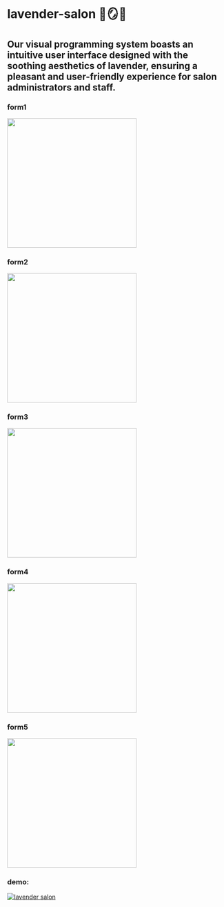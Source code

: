 # lavender-salon 🌿🪞💜
## Our visual programming system boasts an intuitive user interface designed with the soothing aesthetics of lavender, ensuring a pleasant and user-friendly experience for salon administrators and staff.

### form1
<img src= "https://github.com/haandx/lavender-salon/assets/142608001/6ee5367e-9cb9-443f-af99-5be9be00eb90" width = "300">

### form2
<img src= "https://github.com/haandx/lavender-salon/assets/142608001/0238dac8-2b1b-40fd-941b-03dea7dd31a0" width = "300">

### form3 
<img src= "https://github.com/haandx/lavender-salon/assets/142608001/8614b458-bd26-4f1e-a824-f092849bdb6b" width = "300">

### form4
<img src= "https://github.com/haandx/lavender-salon/assets/142608001/e125375d-308e-40e4-ad3b-7cf207773b2c" width = "300">

### form5
<img src= "https://github.com/haandx/lavender-salon/assets/142608001/fa8b5bea-be59-4a4a-bee7-e25494b8e190" width = "300">


### demo: 


[![lavender salon](https://github.com/haandx/lavender-salon/assets/142608001/fa8b5bea-be59-4a4a-bee7-e25494b8e190)](https://youtu.be/ZzFg5cWsh0E?si=DMdskLhfSjrpJbFq)




